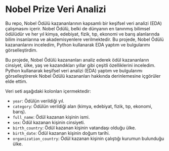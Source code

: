 # Nobel Prize Veri Analizi

Bu repo, Nobel Ödülü kazananlarının kapsamlı bir keşifsel veri analizi (EDA) çalışmasını içerir. Nobel Ödülü, belki de dünyanın en tanınmış bilimsel ödülüdür ve her yıl kimya, edebiyat, fizik, tıp, ekonomi ve barış alanlarında bilim insanlarına ve akademisyenlere verilmektedir. Bu projede, Nobel Ödülü kazananlarını inceledim, Python kullanarak EDA yaptım ve bulgularımı görselleştirdim.


Bu projede, Nobel Ödülü kazananları analiz ederek ödül kazananların cinsiyet, ülke, yaş ve kazandıkları yıllar gibi çeşitli özelliklerini inceledim. Python kullanarak keşifsel veri analizi (EDA) yaptım ve bulgularımı görselleştirerek Nobel Ödülü kazananları hakkında derinlemesine içgörüler elde ettim.


Veri seti aşağıdaki kolonları içermektedir:
- `year`: Ödülün verildiği yıl.
- `category`: Ödülün verildiği alan (kimya, edebiyat, fizik, tıp, ekonomi, barış).
- `full_name`: Ödül kazanan kişinin ismi.
- `sex`: Ödül kazanan kişinin cinsiyeti.
- `birth_country`: Ödül kazanan kişinin vatandaşı olduğu ülke.
- `birth_date`: Ödül kazanan kişinin doğum tarihi.
- `organization_country`: Ödül kazanan kişinin çalıştığı kurumun bulunduğu ülke.
